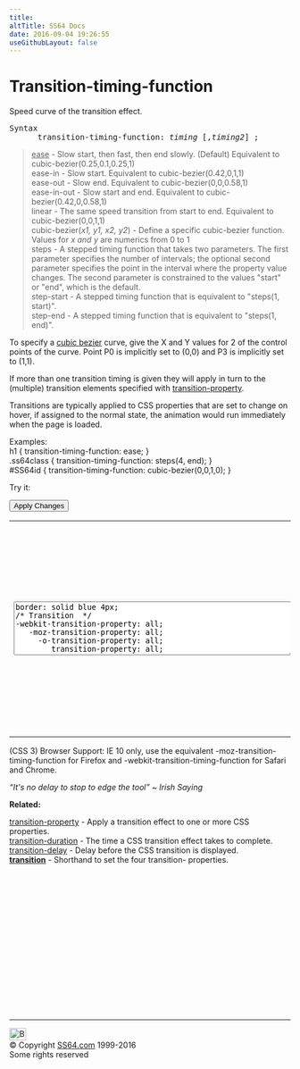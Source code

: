 ```yaml
---
title:
altTitle: SS64 Docs
date: 2016-09-04 19:26:55
useGithubLayout: false
---
```

<!-- #BeginLibraryItem "/Library/head_css.lbi" --><!-- #EndLibraryItem --><h1>Transition-timing-function</h1>
<p>Speed curve of the transition effect.</p>
<pre>Syntax
      transition-timing-function: <i>timing </i>[,<i>timing2</i>] ;</pre>
<blockquote>
<p><span class="code"><u>ease</u></span> - Slow start, then fast, then end slowly. (Default) Equivalent to <span class="code">cubic-bezier(0.25,0.1,0.25,1)</span><br>
<span class="code">ease-in</span> - Slow start. Equivalent to <span class="code">cubic-bezier(0.42,0,1,1)</span><br>
<span class="code">ease-out</span> - Slow end. Equivalent to <span class="code">cubic-bezier(0,0,0.58,1)</span><br>
<span class="code">ease-in-out</span> - Slow start and end. Equivalent to <span class="code">cubic-bezier(0.42,0,0.58,1)</span><br>
<span class="code">linear</span> - The same speed transition from start to end. Equivalent to <span class="code">cubic-bezier(0,0,1,1)</span><br>
<span class="code">cubic-bezier(<i>x1, y1, x2, y2</i>)</span> - Define a specific cubic-bezier function. Values for <i><span class="code">x</span> and <span class="code">y</span></i> are numerics from 0 to 1<br>
<span class="code">steps</span> - A stepped timing function that takes two parameters. The first parameter specifies the number of intervals; the optional second parameter specifies the point in the interval where the property value changes. The second parameter is constrained to the values "start" or "end", which is the default.<br>
<span class="code">step-start</span> - A stepped timing function that is equivalent to "steps(1, start)".<br>
<span class="code">step-end</span> - A stepped timing function that is equivalent to "steps(1, end)".</p>
</blockquote>
<p> To specify a <a href="https://www.webkit.org/blog/138/css-animation/">cubic bezier</a> curve,  give the X and Y values for 2 of the control points of the curve. Point P0 is implicitly set to (0,0) and P3 is implicitly set to (1,1).</p>
<p>If more than one transition timing is given they will apply in turn to the (multiple) transition elements specified with <a href="transition-property.html">transition-property</a>.</p>
<p>Transitions are typically applied to CSS properties that are set to change on <span class="code">hover</span>,  if assigned to the <span class="code">normal</span> state, the animation would run immediately when the page is loaded.<br>
</p>
<p>Examples:<br>
  <span class="code">h1 { transition-timing-function: ease;  }<br>
    .ss64class { transition-timing-function: steps(4, end); }</span><br>
    <span class="code">#SS64id { transition-timing-function: cubic-bezier(0,0,1,0);  }</span>    <br>
</p>
<p>Try it:</p><input type="button" onclick="ApplyStyle()" value="Apply Changes">
<table>
  <tbody><tr>
    <td><textarea name="tryit" id="trycode" cols="60" rows="6" onfocus="this.style.background='#fff';" onblur="this.style.background='#eee';" tabindex="1">border: solid blue 4px;
/* Transition  */
-webkit-transition-property: all;
   -moz-transition-property: all; 
     -o-transition-property: all;
        transition-property: all;

/* Timing  */
-webkit-transition-timing-function: ease-out;
   -moz-transition-timing-function: ease-out;
     -o-transition-timing-function: ease-out;
        transition-timing-function: ease-out;

/* Duration  */
-webkit-transition-duration: 2s;
   -moz-transition-duration: 2s;
     -o-transition-duration: 2s;
        transition-duration: 2s;
</textarea></td>
    <td><div id="tryresult">This sample has a MouseOver / :hover style that changes the <span class="code">height</span> and <span class="code">width</span> and adds a red <span class="code">background</span>. <br>
{width: 500px; height: 300px; background: red;}<br>
Reload the page to restart.</div></td>
  </tr>
</tbody></table>
<p>(CSS 3) Browser Support:   IE 10 only, use the equivalent <span class="code">-moz-transition-timing-function</span> for Firefox and <span class="code">-webkit-transition-timing-function</span> for Safari and Chrome.</p>
<p class="quote"><i>“It's no delay to stop to edge the tool” ~ Irish Saying</i></p><p><b>Related:</b></p>
<p><a href="transition-property.html">transition-property</a> - Apply a transition effect to one or more CSS properties.<br>
<a href="transition-duration.html">transition-duration</a> - The time a CSS transition effect takes to complete.<br>
<a href="transition-delay.html">transition-delay</a> - Delay before  the CSS transition  is displayed.<br>
<b><a href="transition.html">transition</a></b> - Shorthand to set the four transition- properties.</p><!-- #BeginLibraryItem "/Library/foot_css.lbi" --><p>
<!-- CSS -->
<ins class="adsbygoogle" style="display:inline-block;width:300px;height:250px" data-ad-client="ca-pub-6140977852749469" data-ad-slot="2739097502"></ins>
<script>
(adsbygoogle = window.adsbygoogle || []).push({});
</script></p>
<hr>
<div id="bl" class="footer"><a href="transition-timing-function.html#"><img src="../images/top.png" width="30" height="22" alt="Back to the Top"></a></div>
<div id="br" class="footer, tagline">© Copyright <a href="../index.html">SS64.com</a> 1999-2016<br>
Some rights reserved</div><!-- #EndLibraryItem -->

